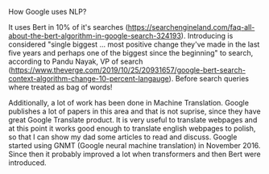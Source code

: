 How Google uses NLP?

It uses Bert in 10% of it's searches (https://searchengineland.com/faq-all-about-the-bert-algorithm-in-google-search-324193). Introducing is considered "single biggest ... most positive change they've made in the last five years and perhaps one of the biggest since the beginning" to search, according to Pandu Nayak, VP of search (https://www.theverge.com/2019/10/25/20931657/google-bert-search-context-algorithm-change-10-percent-langauge). Before search queries where treated as bag of words!

Additionally, a lot of work has been done in Machine Translation. Google publishes a lot of papers in this area and that is not suprise, since they have great Google Translate product. It is very useful to translate webpages and at this point it works good enough to translate english webpages to polish, so that I can show my dad some articles to read and discuss. Google started using GNMT (Google neural machine translation) in November 2016. Since then it probably improved
a lot when transformers and then Bert were introduced.
